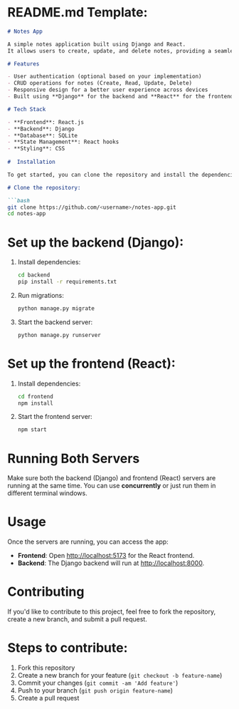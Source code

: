 # README.md Template:

```markdown
# Notes App

A simple notes application built using Django and React.
It allows users to create, update, and delete notes, providing a seamless full-stack experience.

# Features

- User authentication (optional based on your implementation)
- CRUD operations for notes (Create, Read, Update, Delete)
- Responsive design for a better user experience across devices
- Built using **Django** for the backend and **React** for the frontend

# Tech Stack

- **Frontend**: React.js
- **Backend**: Django
- **Database**: SQLite
- **State Management**: React hooks
- **Styling**: CSS
  
#  Installation

To get started, you can clone the repository and install the dependencies:

# Clone the repository:

```bash
git clone https://github.com/<username>/notes-app.git
cd notes-app
```

# Set up the backend (Django):

1. Install dependencies:
   ```bash
   cd backend
   pip install -r requirements.txt
   ```

2. Run migrations:
   ```bash
   python manage.py migrate
   ```

3. Start the backend server:
   ```bash
   python manage.py runserver
   ```

# Set up the frontend (React):

1. Install dependencies:
   ```bash
   cd frontend
   npm install
   ```

2. Start the frontend server:
   ```bash
   npm start
   ```

# Running Both Servers

Make sure both the backend (Django) and frontend (React) servers are running at the same time. You can use **concurrently** or just run them in different terminal windows.

# Usage

Once the servers are running, you can access the app:

- **Frontend**: Open [http://localhost:5173](http://localhost:5173) for the React frontend.
- **Backend**: The Django backend will run at [http://localhost:8000](http://localhost:8000).

# Contributing

If you'd like to contribute to this project, feel free to fork the repository, create a new branch, and submit a pull request.

# Steps to contribute:
1. Fork this repository
2. Create a new branch for your feature (`git checkout -b feature-name`)
3. Commit your changes (`git commit -am 'Add feature'`)
4. Push to your branch (`git push origin feature-name`)
5. Create a pull request
